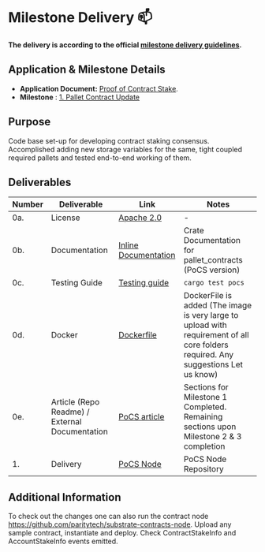 # Milestone Delivery :mailbox:

**The delivery is according to the official [milestone delivery guidelines](https://github.com/w3f/Grants-Program/blob/master/docs/Support%20Docs/milestone-deliverables-guidelines.md).**  

## Application & Milestone Details

- **Application Document:** [Proof of Contract Stake](https://github.com/w3f/Grants-Program/tree/master/applications/PoCS.md).
- **Milestone** : [1. Pallet Contract Update](https://github.com/w3f/Grants-Program/blob/master/applications/PoCS.md#milestone-1---pallet-contract-update)

## Purpose

Code base set-up for developing contract staking consensus. Accomplished adding new storage variables for the same, tight coupled required pallets and tested end-to-end working of them.

## Deliverables

|Number|Deliverable|Link|Notes|
|-------------|-------------|------------- |------------- |
|0a.|License| [Apache 2.0](https://github.com/auguth/pocs/blob/master/LICENSE) |-|
|0b.|Documentation| [Inline Documentation](https://auguth.github.io/pocs/target/doc/pallet_contracts/) |Crate Documentation for pallet_contracts (PoCS version)|
|0c.|Testing Guide| [Testing guide](https://github.com/auguth/pocs/blob/master/README.md#testing) |`cargo test pocs`|
|0d.|Docker | [Dockerfile](https://github.com/auguth/pocs/blob/master/Dockerfile) | DockerFile is added (The image is very large to upload with requirement of all core folders required. Any suggestions Let us know)|
|0e.|Article (Repo Readme) / External Documentation| [PoCS article](https://github.com/auguth/pocs/blob/master/README.md) |Sections for Milestone 1 Completed. Remaining sections upon Milestone 2 & 3 completion|
|1.|Delivery| [PoCS Node](https://github.com/auguth/pocs/tree/master) |PoCS Node Repository|

## Additional Information
To check out the changes one can also run the contract node https://github.com/paritytech/substrate-contracts-node. Upload any sample contract, instantiate and deploy. 
Check ContractStakeInfo and AccountStakeInfo events emitted.